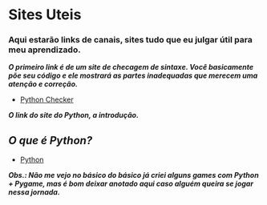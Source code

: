 # Sites Uteis

### Aqui estarão links de canais, sites tudo que eu julgar útil para meu aprendizado.

***O primeiro link é de um site de checagem de sintaxe. Você basicamente põe seu código e ele mostrará as partes inadequadas que merecem uma atenção e correção.***
    
- <a href="https://www.pythonchecker.com/">Python Checker</a>

***O link do site do Python, a introdução.***
## ***O que é Python?***

- <a href="https://wiki.python.org/moin/BeginnersGuide">Python</a>

***Obs.: Não me vejo no básico do básico já criei alguns games com Python + Pygame, mas é bom deixar anotado aqui caso alguém queira se jogar nessa jornada.***


